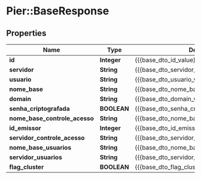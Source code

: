 # Pier::BaseResponse

## Properties
Name | Type | Description | Notes
------------ | ------------- | ------------- | -------------
**id** | **Integer** | {{{base_dto_id_value}}} | [optional] 
**servidor** | **String** | {{{base_dto_servidor_value}}} | [optional] 
**usuario** | **String** | {{{base_dto_usuario_value}}} | [optional] 
**nome_base** | **String** | {{{base_dto_nome_base_value}}} | [optional] 
**domain** | **String** | {{{base_dto_domain_value}}} | [optional] 
**senha_criptografada** | **BOOLEAN** | {{{base_dto_senha_criptografada_value}}} | [optional] 
**nome_base_controle_acesso** | **String** | {{{base_dto_nome_base_controle_acesso_value}}} | [optional] 
**id_emissor** | **Integer** | {{{base_dto_id_emissor_value}}} | [optional] 
**servidor_controle_acesso** | **String** | {{{base_dto_servidor_controle_acesso_value}}} | [optional] 
**nome_base_usuarios** | **String** | {{{base_dto_nome_base_usuarios_value}}} | [optional] 
**servidor_usuarios** | **String** | {{{base_dto_servidor_usuarios_value}}} | [optional] 
**flag_cluster** | **BOOLEAN** | {{{base_dto_flag_cluster_value}}} | [optional] 


